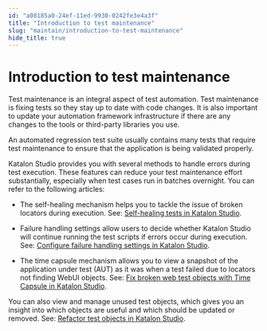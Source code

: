 ```yaml
---
id: "a08185a0-24ef-11ed-9930-0242fe3e4a3f"
title: "Introduction to test maintenance"
slug: "maintain/introduction-to-test-maintenance"
hide_title: true
---
```


# <a id="concept-1435" class="anchor_top_offset"/><a id="ariaid-title1" class="anchor_top_offset"/>Introduction to test maintenance

<p xmlns="http://www.w3.org/1999/xhtml" className="p">Test maintenance is an integral aspect of test automation. Test maintenance is  fixing tests so they stay up to date with code changes. It is also important to update your automation framework infrastructure if there are any changes to the tools or third-party libraries  you use.</p> 
<p xmlns="http://www.w3.org/1999/xhtml" className="p">An automated regression test suite usually contains many tests that require test maintenance to ensure that the application is being validated properly.</p> 
<p xmlns="http://www.w3.org/1999/xhtml" className="p"><span className="ph">Katalon Studio</span> provides you with several methods to handle errors  during test execution. These features can reduce your test maintenance effort substantially, especially when test cases run in batches overnight. You can refer to the following articles:</p> 
<div xmlns="http://www.w3.org/1999/xhtml" className="p"><ul className="ul"><li className="li"><p className="p">The self-healing mechanism helps you to tackle the issue of broken locators during execution. See: <a className="xref" href="/docs/maintain/self-healing-tests-in-katalon-studio">Self-healing tests in <span className="ph">Katalon Studio</span></a>.</p></li><li className="li"><p className="p">Failure handling settings allow users to decide whether <span className="ph">Katalon Studio</span> will continue running the test scripts if errors occur during execution. See: <a className="xref" href="/docs/maintain/configure-failure-handling-settings-in-katalon-studio">Configure failure handling settings in <span className="ph">Katalon Studio</span></a>.</p></li><li className="li"><p className="p">The time capsule mechanism allows you to view a snapshot of the application under test (AUT)  as it was when a test failed due to locators not finding WebUI objects. See: <a className="xref" href="/docs/maintain/fix-broken-web-test-objects-with-time-capsule-in-katalon-studio">Fix broken web test objects with Time Capsule in <span className="ph">Katalon Studio</span></a>.</p></li></ul></div>
<p xmlns="http://www.w3.org/1999/xhtml" className="p">You can also view and manage unused  test objects, which gives you an insight into which objects are useful and which should be updated or removed. See: <a className="xref" href="/docs/maintain/refactor-test-objects-in-katalon-studio">Refactor test objects in <span className="ph">Katalon Studio</span></a>.</p> 
